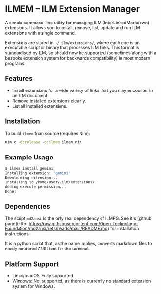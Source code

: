 # ILMEM – ILM Extension Manager

A simple command-line utility for managing ILM (InterLinkedMarkdown) extensions. It allows you to install, remove, list, update and run ILM extensions with a single command.

Extensions are stored in `~/.ilm/extensions/`, where each one is an executable script or binary that processes ILM links. This format is standardised by ILM, so should now be supported (sometimes along with a bespoke extension system for backwards compatibility) in most modern programs.

## Features

- Install extensions for a wide variety of links that you may encounter in an ILM document
- Remove installed extensions cleanly.
- List all installed extensions.

## Installation

To build `ilmem` from source (requires Nim):

```bash
nim c -d:release -o:ilmem ilmem.nim
```

## Example Usage

```bash
$ ilmem install gemini
Installing extension: 'gemini'
Downloading extension...
Installing to /home/user/.ilm/extensions/
Adding execute permission...
Done!
```

## Dependencies

The script `md2ansi` is the only real dependency of ILMPG. See it's [github page](http: https://raw.githubusercontent.com/Open-Technology-Foundation/md2ansi/refs/heads/main/README.md) for installation instructions

It is a python script that, as the name implies, converts markdown files to nicely rendered ANSI text for the terminal.

## Platform Support

- Linux/macOS: Fully supported.
- Windows: Not supported, as there is currently no standard extension system for Windows.
